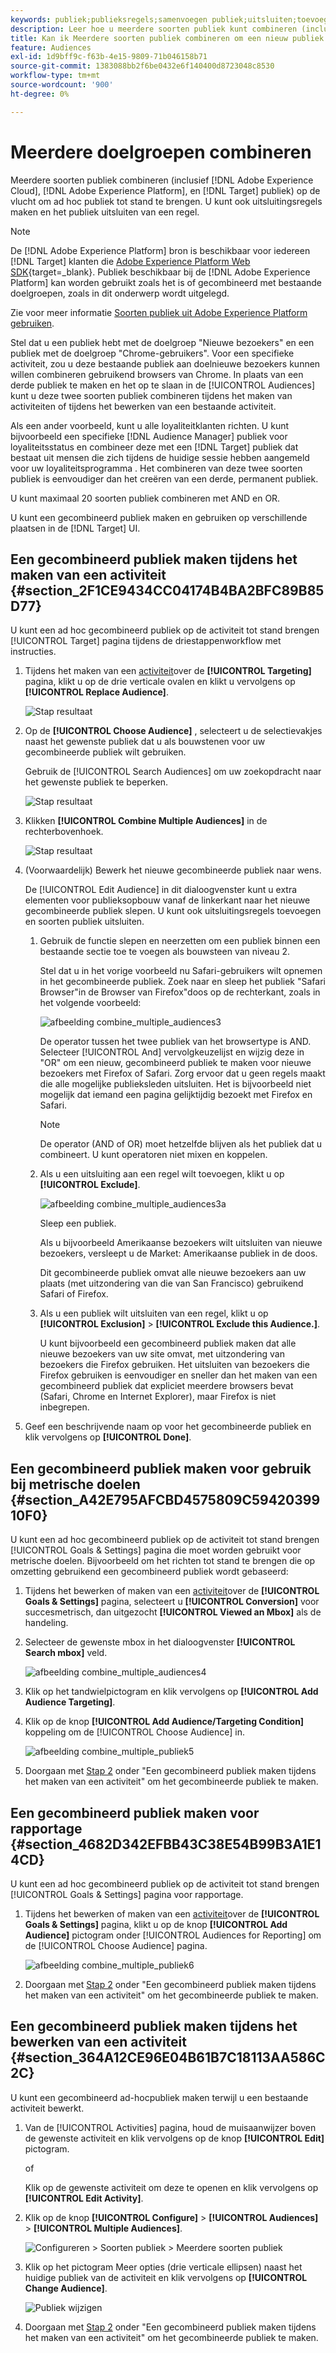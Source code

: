 ```yaml
---
keywords: publiek;publieksregels;samenvoegen publiek;uitsluiten;toevoegen uitsluiting;uitsluiten;combineren publiek;ad-hocpubliek
description: Leer hoe u meerdere soorten publiek kunt combineren (inclusief Adobe Experience Cloud-publiek en [!DNL Target] publiek) op de vlucht om ad hoc publiek tot stand te brengen.
title: Kan ik Meerdere soorten publiek combineren om een nieuw publiek te maken?
feature: Audiences
exl-id: 1d9bff9c-f63b-4e15-9809-71b046158b71
source-git-commit: 1383088bb2f6be0432e6f140400d8723048c8530
workflow-type: tm+mt
source-wordcount: '900'
ht-degree: 0%

---
```


# Meerdere doelgroepen combineren

Meerdere soorten publiek combineren (inclusief [!DNL Adobe Experience Cloud], [!DNL Adobe Experience Platform], en [!DNL Target] publiek) op de vlucht om ad hoc publiek tot stand te brengen. U kunt ook uitsluitingsregels maken en het publiek uitsluiten van een regel.

>[!NOTE]
>
>De [!DNL Adobe Experience Platform] bron is beschikbaar voor iedereen [!DNL Target] klanten die [Adobe Experience Platform Web SDK](https://experienceleague.corp.adobe.com/docs/target-dev/developer/client-side/aep-web-sdk.html?lang=en){target=_blank}. Publiek beschikbaar bij de [!DNL Adobe Experience Platform] kan worden gebruikt zoals het is of gecombineerd met bestaande doelgroepen, zoals in dit onderwerp wordt uitgelegd.
>
>Zie voor meer informatie [Soorten publiek uit Adobe Experience Platform gebruiken](/help/main/c-target/c-audiences/audiences.md#aep).

Stel dat u een publiek hebt met de doelgroep &quot;Nieuwe bezoekers&quot; en een publiek met de doelgroep &quot;Chrome-gebruikers&quot;. Voor een specifieke activiteit, zou u deze bestaande publiek aan doelnieuwe bezoekers kunnen willen combineren gebruikend browsers van Chrome. In plaats van een derde publiek te maken en het op te slaan in de [!UICONTROL Audiences] kunt u deze twee soorten publiek combineren tijdens het maken van activiteiten of tijdens het bewerken van een bestaande activiteit.

Als een ander voorbeeld, kunt u alle loyaliteitklanten richten. U kunt bijvoorbeeld een specifieke [!DNL Audience Manager] publiek voor loyaliteitsstatus en combineer deze met een [!DNL Target] publiek dat bestaat uit mensen die zich tijdens de huidige sessie hebben aangemeld voor uw loyaliteitsprogramma . Het combineren van deze twee soorten publiek is eenvoudiger dan het creëren van een derde, permanent publiek.

U kunt maximaal 20 soorten publiek combineren met AND en OR.

U kunt een gecombineerd publiek maken en gebruiken op verschillende plaatsen in de [!DNL Target] UI.

## Een gecombineerd publiek maken tijdens het maken van een activiteit {#section_2F1CE9434CC04174B4BA2BFC89B85D77}

U kunt een ad hoc gecombineerd publiek op de activiteit tot stand brengen [!UICONTROL Target] pagina tijdens de driestappenworkflow met instructies.

1. Tijdens het maken van een [activiteit](/help/main/c-activities/activities.md#concept_D317A95A1AB54674BA7AB65C7985BA03)over de **[!UICONTROL Targeting]** pagina, klikt u op de drie verticale ovalen en klikt u vervolgens op **[!UICONTROL Replace Audience]**.

   ![Stap resultaat](assets/edit_audience.png)

1. Op de **[!UICONTROL Choose Audience]** , selecteert u de selectievakjes naast het gewenste publiek dat u als bouwstenen voor uw gecombineerde publiek wilt gebruiken.

   Gebruik de [!UICONTROL Search Audiences] om uw zoekopdracht naar het gewenste publiek te beperken.

   ![Stap resultaat](assets/combine_multiple_audiences1.png)

1. Klikken **[!UICONTROL Combine Multiple Audiences]** in de rechterbovenhoek.

   ![Stap resultaat](assets/combine_multiple_audiences2.png)

1. (Voorwaardelijk) Bewerk het nieuwe gecombineerde publiek naar wens.

   De [!UICONTROL Edit Audience] in dit dialoogvenster kunt u extra elementen voor publieksopbouw vanaf de linkerkant naar het nieuwe gecombineerde publiek slepen. U kunt ook uitsluitingsregels toevoegen en soorten publiek uitsluiten.

   1. Gebruik de functie slepen en neerzetten om een publiek binnen een bestaande sectie toe te voegen als bouwsteen van niveau 2.

      Stel dat u in het vorige voorbeeld nu Safari-gebruikers wilt opnemen in het gecombineerde publiek. Zoek naar en sleep het publiek &quot;Safari Browser&quot;in de Browser van Firefox&quot;doos op de rechterkant, zoals in het volgende voorbeeld:

      ![afbeelding combine_multiple_audiences3](assets/combine_multiple_audiences3.png)

      De operator tussen het twee publiek van het browsertype is AND. Selecteer [!UICONTROL And] vervolgkeuzelijst en wijzig deze in &quot;OR&quot; om een nieuw, gecombineerd publiek te maken voor nieuwe bezoekers met Firefox of Safari. Zorg ervoor dat u geen regels maakt die alle mogelijke publieksleden uitsluiten. Het is bijvoorbeeld niet mogelijk dat iemand een pagina gelijktijdig bezoekt met Firefox en Safari.

      >[!NOTE]
      >
      >De operator (AND of OR) moet hetzelfde blijven als het publiek dat u combineert. U kunt operatoren niet mixen en koppelen.

   1. Als u een uitsluiting aan een regel wilt toevoegen, klikt u op **[!UICONTROL Exclude]**.

      ![afbeelding combine_multiple_audiences3a](assets/combine_multiple_audiences3a.png)

      Sleep een publiek.

      Als u bijvoorbeeld Amerikaanse bezoekers wilt uitsluiten van nieuwe bezoekers, versleept u de Market: Amerikaanse publiek in de doos.

      Dit gecombineerde publiek omvat alle nieuwe bezoekers aan uw plaats (met uitzondering van die van San Francisco) gebruikend Safari of Firefox.

   1. Als u een publiek wilt uitsluiten van een regel, klikt u op **[!UICONTROL Exclusion]** > **[!UICONTROL Exclude this Audience.]**.

      U kunt bijvoorbeeld een gecombineerd publiek maken dat alle nieuwe bezoekers van uw site omvat, met uitzondering van bezoekers die Firefox gebruiken. Het uitsluiten van bezoekers die Firefox gebruiken is eenvoudiger en sneller dan het maken van een gecombineerd publiek dat expliciet meerdere browsers bevat (Safari, Chrome en Internet Explorer), maar Firefox is niet inbegrepen.

1. Geef een beschrijvende naam op voor het gecombineerde publiek en klik vervolgens op **[!UICONTROL Done]**.

## Een gecombineerd publiek maken voor gebruik bij metrische doelen {#section_A42E795AFCBD4575809C5942039910F0}

U kunt een ad hoc gecombineerd publiek op de activiteit tot stand brengen [!UICONTROL Goals & Settings] pagina die moet worden gebruikt voor metrische doelen. Bijvoorbeeld om het richten tot stand te brengen die op omzetting gebruikend een gecombineerd publiek wordt gebaseerd:

1. Tijdens het bewerken of maken van een [activiteit](/help/main/c-activities/activities.md#concept_D317A95A1AB54674BA7AB65C7985BA03)over de **[!UICONTROL Goals & Settings]** pagina, selecteert u **[!UICONTROL Conversion]** voor succesmetrisch, dan uitgezocht **[!UICONTROL Viewed an Mbox]** als de handeling.
1. Selecteer de gewenste mbox in het dialoogvenster **[!UICONTROL Search mbox]** veld.

   ![afbeelding combine_multiple_audiences4](assets/combine_multiple_audiences4.png)

1. Klik op het tandwielpictogram en klik vervolgens op **[!UICONTROL Add Audience Targeting]**.
1. Klik op de knop **[!UICONTROL Add Audience/Targeting Condition]** koppeling om de [!UICONTROL Choose Audience] in.

   ![afbeelding combine_multiple_publiek5](assets/combine_multiple_audiences5.png)

1. Doorgaan met [Stap 2](/help/main/c-target/combining-multiple-audiences.md#section_2F1CE9434CC04174B4BA2BFC89B85D77) onder &quot;Een gecombineerd publiek maken tijdens het maken van een activiteit&quot; om het gecombineerde publiek te maken.

## Een gecombineerd publiek maken voor rapportage {#section_4682D342EFBB43C38E54B99B3A1E14CD}

U kunt een ad hoc gecombineerd publiek op de activiteit tot stand brengen [!UICONTROL Goals & Settings] pagina voor rapportage.

1. Tijdens het bewerken of maken van een [activiteit](/help/main/c-activities/activities.md#concept_D317A95A1AB54674BA7AB65C7985BA03)over de **[!UICONTROL Goals & Settings]** pagina, klikt u op de knop **[!UICONTROL Add Audience]** pictogram onder [!UICONTROL Audiences for Reporting] om de [!UICONTROL Choose Audience] pagina.

   ![afbeelding combine_multiple_publiek6](assets/combine_multiple_audiences6.png)

1. Doorgaan met [Stap 2](/help/main/c-target/combining-multiple-audiences.md#section_2F1CE9434CC04174B4BA2BFC89B85D77) onder &quot;Een gecombineerd publiek maken tijdens het maken van een activiteit&quot; om het gecombineerde publiek te maken.

## Een gecombineerd publiek maken tijdens het bewerken van een activiteit {#section_364A12CE96E04B61B7C18113AA586C2C}

U kunt een gecombineerd ad-hocpubliek maken terwijl u een bestaande activiteit bewerkt.

1. Van de [!UICONTROL Activities] pagina, houd de muisaanwijzer boven de gewenste activiteit en klik vervolgens op de knop **[!UICONTROL Edit]** pictogram.

   of

   Klik op de gewenste activiteit om deze te openen en klik vervolgens op **[!UICONTROL Edit Activity]**.

1. Klik op de knop **[!UICONTROL Configure]** > **[!UICONTROL Audiences]** > **[!UICONTROL Multiple Audiences]**.

   ![Configureren > Soorten publiek > Meerdere soorten publiek](assets/combine_multiple_audiences7.png)

1. Klik op het pictogram Meer opties (drie verticale ellipsen) naast het huidige publiek van de activiteit en klik vervolgens op **[!UICONTROL Change Audience]**.

   ![Publiek wijzigen](assets/combine_multiple_audiences8.png)

1. Doorgaan met [Stap 2](/help/main/c-target/combining-multiple-audiences.md#section_2F1CE9434CC04174B4BA2BFC89B85D77) onder &quot;Een gecombineerd publiek maken tijdens het maken van een activiteit&quot; om het gecombineerde publiek te maken.
